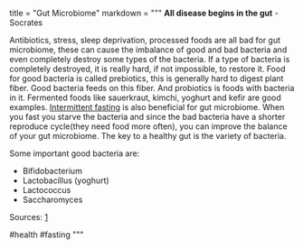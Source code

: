 title = "Gut Microbiome"
markdown = """
__All disease begins in the gut__ -Socrates

Antibiotics, stress, sleep deprivation, processed foods are all bad for gut microbiome, these can cause the imbalance of good and bad bacteria and even completely destroy some types of the bacteria. If a type of
bacteria is completely destroyed, it is really hard, if not impossible, to restore it.
Food for good bacteria is called prebiotics, this is generally hard to digest plant fiber.
Good bacteria feeds on this fiber.
And probiotics is foods with bacteria in it.
Fermented foods like sauerkraut, kimchi, yoghurt and kefir are good examples.
[Intermittent fasting](202101310115.html) is also beneficial for gut microbiome.
When you fast you starve the bacteria and since the bad bacteria have a shorter reproduce cycle(they need food more often), you can improve the balance of your gut microbiome.
The key to a healthy gut is the variety of bacteria.

Some important good bacteria are:
* Bifidobacterium
* Lactobacillus (yoghurt)
* Lactococcus
* Saccharomyces

Sources:
[1](https://atlasbiomed.com/blog/probiotics-after-antibiotics/)

#health #fasting
"""